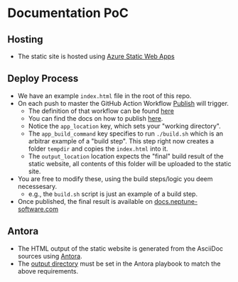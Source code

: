 # Documentation PoC


## Hosting

* The static site is hosted using [Azure Static Web Apps](https://azure.microsoft.com/en-us/services/app-service/static/)

## Deploy Process

* We have an example `index.html` file in the root of this repo.
* On each push to master the GitHub Action Workflow [Publish](https://github.com/neptune-software/documentation/actions/workflows/publish.yml) will trigger.
    * The definition of that workflow can be found [here](https://github.com/neptune-software/documentation/blob/master/.github/workflows/publish.yml)
    * You can find the docs on how to publish [here](https://aka.ms/swaworkflowconfig).
    * Notice the `app_location` key, which sets your "working directory".
    * The `app_build_command` key specifies to run `./build.sh` which is an arbitrar example of a "build step". This step right now creates a folder `tempdir` and copies the `index.html` into it.
    * The `output_location` location expects the "final" build result of the static website, all contents of this folder will be uploaded to the static site.
* You are free to modify these, using the build steps/logic you deem necessesary.
    * e.g., the `build.sh` script is just an example of a build step.
* Once published, the final result is available on [docs.neptune-software.com](https://docs.neptune-software.com)

## Antora
* The HTML output of the static website is generated from the AsciiDoc sources using [Antora](https://docs.antora.org/antora/2.3/install/install-antora/).
* The [output directory](https://docs.antora.org/antora/2.3/playbook/output-dir/) must be set in the Antora playbook to match the above requirements.
